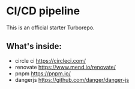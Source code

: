 # CI/CD pipeline

This is an official starter Turborepo.

## What's inside:
- circle ci https://circleci.com/
- renovate https://www.mend.io/renovate/
- pnpm https://pnpm.io/
- dangerjs https://github.com/danger/danger-js
